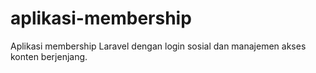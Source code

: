 # aplikasi-membership
Aplikasi membership Laravel dengan login sosial dan manajemen akses konten berjenjang.
